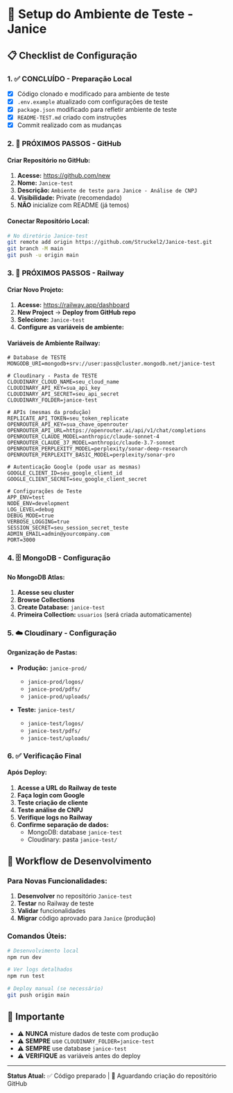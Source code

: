 # 🧪 Setup do Ambiente de Teste - Janice

## 📋 Checklist de Configuração

### 1. ✅ CONCLUÍDO - Preparação Local
- [x] Código clonado e modificado para ambiente de teste
- [x] `.env.example` atualizado com configurações de teste
- [x] `package.json` modificado para refletir ambiente de teste
- [x] `README-TEST.md` criado com instruções
- [x] Commit realizado com as mudanças

### 2. 🔄 PRÓXIMOS PASSOS - GitHub

#### Criar Repositório no GitHub:
1. **Acesse:** https://github.com/new
2. **Nome:** `Janice-test`
3. **Descrição:** `Ambiente de teste para Janice - Análise de CNPJ`
4. **Visibilidade:** Private (recomendado)
5. **NÃO** inicialize com README (já temos)

#### Conectar Repositório Local:
```bash
# No diretório Janice-test
git remote add origin https://github.com/Struckel2/Janice-test.git
git branch -M main
git push -u origin main
```

### 3. 🚀 PRÓXIMOS PASSOS - Railway

#### Criar Novo Projeto:
1. **Acesse:** https://railway.app/dashboard
2. **New Project** → **Deploy from GitHub repo**
3. **Selecione:** `Janice-test`
4. **Configure as variáveis de ambiente:**

#### Variáveis de Ambiente Railway:
```env
# Database de TESTE
MONGODB_URI=mongodb+srv://user:pass@cluster.mongodb.net/janice-test

# Cloudinary - Pasta de TESTE
CLOUDINARY_CLOUD_NAME=seu_cloud_name
CLOUDINARY_API_KEY=sua_api_key
CLOUDINARY_API_SECRET=seu_api_secret
CLOUDINARY_FOLDER=janice-test

# APIs (mesmas da produção)
REPLICATE_API_TOKEN=seu_token_replicate
OPENROUTER_API_KEY=sua_chave_openrouter
OPENROUTER_API_URL=https://openrouter.ai/api/v1/chat/completions
OPENROUTER_CLAUDE_MODEL=anthropic/claude-sonnet-4
OPENROUTER_CLAUDE_37_MODEL=anthropic/claude-3.7-sonnet
OPENROUTER_PERPLEXITY_MODEL=perplexity/sonar-deep-research
OPENROUTER_PERPLEXITY_BASIC_MODEL=perplexity/sonar-pro

# Autenticação Google (pode usar as mesmas)
GOOGLE_CLIENT_ID=seu_google_client_id
GOOGLE_CLIENT_SECRET=seu_google_client_secret

# Configurações de Teste
APP_ENV=test
NODE_ENV=development
LOG_LEVEL=debug
DEBUG_MODE=true
VERBOSE_LOGGING=true
SESSION_SECRET=seu_session_secret_teste
ADMIN_EMAIL=admin@yourcompany.com
PORT=3000
```

### 4. 🗄️ MongoDB - Configuração

#### No MongoDB Atlas:
1. **Acesse seu cluster**
2. **Browse Collections**
3. **Create Database:** `janice-test`
4. **Primeira Collection:** `usuarios` (será criada automaticamente)

### 5. ☁️ Cloudinary - Configuração

#### Organização de Pastas:
- **Produção:** `janice-prod/`
  - `janice-prod/logos/`
  - `janice-prod/pdfs/`
  - `janice-prod/uploads/`

- **Teste:** `janice-test/`
  - `janice-test/logos/`
  - `janice-test/pdfs/`
  - `janice-test/uploads/`

### 6. ✅ Verificação Final

#### Após Deploy:
1. **Acesse a URL do Railway de teste**
2. **Faça login com Google**
3. **Teste criação de cliente**
4. **Teste análise de CNPJ**
5. **Verifique logs no Railway**
6. **Confirme separação de dados:**
   - MongoDB: database `janice-test`
   - Cloudinary: pasta `janice-test/`

## 🔄 Workflow de Desenvolvimento

### Para Novas Funcionalidades:
1. **Desenvolver** no repositório `Janice-test`
2. **Testar** no Railway de teste
3. **Validar** funcionalidades
4. **Migrar** código aprovado para `Janice` (produção)

### Comandos Úteis:
```bash
# Desenvolvimento local
npm run dev

# Ver logs detalhados
npm run test

# Deploy manual (se necessário)
git push origin main
```

## 🚨 Importante

- ⚠️ **NUNCA** misture dados de teste com produção
- ⚠️ **SEMPRE** use `CLOUDINARY_FOLDER=janice-test`
- ⚠️ **SEMPRE** use database `janice-test`
- ⚠️ **VERIFIQUE** as variáveis antes do deploy

---

**Status Atual:** ✅ Código preparado | 🔄 Aguardando criação do repositório GitHub
